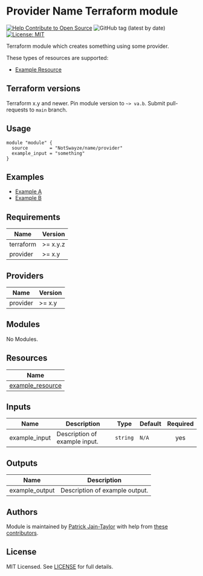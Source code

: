 # Provider Name Terraform module

[![Help Contribute to Open Source](https://www.codetriage.com/NotSwayze/terraform-provider-name/badges/users.svg)](https://www.codetriage.com/NotSwayze/terraform-provider-name)
![GitHub tag (latest by date)](https://img.shields.io/github/v/tag/NotSwayze/terraform-provider-name)
[![License: MIT](https://img.shields.io/badge/License-MIT-yellow.svg)](https://opensource.org/licenses/MIT)


Terraform module which creates something using some provider.

These types of resources are supported:

* [Example Resource](https://registry.terraform.io/providers/hashicorp/aws/latest/docs/resources/)

## Terraform versions

Terraform x.y and newer. Pin module version to `~> va.b`. Submit pull-requests to `main` branch.

## Usage

```hcl
module "module" {
  source        = "NotSwayze/name/provider"
  example_input = "something"
}
```

## Examples

* [Example A](examples/exampleA)
* [Example B](examples/exampleB)

<!-- BEGINNING OF PRE-COMMIT-TERRAFORM DOCS HOOK -->
## Requirements

| Name | Version |
|------|---------|
| terraform | >= x.y.z |
| provider | >= x.y |

## Providers

| Name | Version |
|------|---------|
| provider | >= x.y |

## Modules

No Modules.

## Resources

| Name |
|------|
| [example_resource](https://registry.terraform.io/providers/hashicorp/aws/latest/docs/resources/)

## Inputs

| Name | Description | Type | Default | Required |
|------|-------------|------|---------|:--------:|
| example\_input | Description of example input. | `string` | `N/A` | yes |

## Outputs

| Name | Description |
|------|-------------|
| example\_output |  Description of example output. |
<!-- END OF PRE-COMMIT-TERRAFORM DOCS HOOK -->

## Authors

Module is maintained by [Patrick Jain-Taylor](https://github.com/patrick-andrew-jain-taylor) with help from [these contributors](https://github.com/patrick-andrew-jain-taylor/terraform-provider-name/graphs/contributors).

## License

MIT Licensed. See [LICENSE](LICENSE) for full details.
